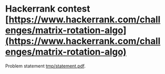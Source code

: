 # Hackerrank contest [https://www.hackerrank.com/challenges/matrix-rotation-algo](https://www.hackerrank.com/challenges/matrix-rotation-algo)

Problem statement [tmp/statement.pdf](tmp/statement.pdf).

